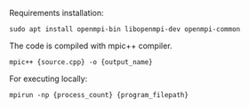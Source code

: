 Requirements installation:

    sudo apt install openmpi-bin libopenmpi-dev openmpi-common

The code is compiled with mpic++ compiler.

    mpic++ {source.cpp} -o {output_name}

For executing locally:

    mpirun -np {process_count} {program_filepath}
